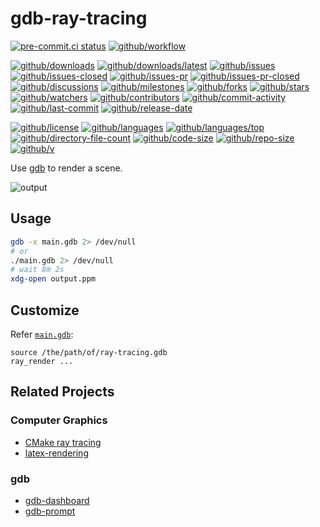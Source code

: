 # gdb-ray-tracing

[![pre-commit.ci status](https://results.pre-commit.ci/badge/github/Freed-Wu/gdb-ray-tracing/main.svg)](https://results.pre-commit.ci/latest/github/Freed-Wu/gdb-ray-tracing/main)
[![github/workflow](https://github.com/Freed-Wu/gdb-ray-tracing/actions/workflows/main.yml/badge.svg)](https://github.com/Freed-Wu/gdb-ray-tracing/actions)

[![github/downloads](https://shields.io/github/downloads/Freed-Wu/gdb-ray-tracing/total)](https://github.com/Freed-Wu/gdb-ray-tracing/releases)
[![github/downloads/latest](https://shields.io/github/downloads/Freed-Wu/gdb-ray-tracing/latest/total)](https://github.com/Freed-Wu/gdb-ray-tracing/releases/latest)
[![github/issues](https://shields.io/github/issues/Freed-Wu/gdb-ray-tracing)](https://github.com/Freed-Wu/gdb-ray-tracing/issues)
[![github/issues-closed](https://shields.io/github/issues-closed/Freed-Wu/gdb-ray-tracing)](https://github.com/Freed-Wu/gdb-ray-tracing/issues?q=is%3Aissue+is%3Aclosed)
[![github/issues-pr](https://shields.io/github/issues-pr/Freed-Wu/gdb-ray-tracing)](https://github.com/Freed-Wu/gdb-ray-tracing/pulls)
[![github/issues-pr-closed](https://shields.io/github/issues-pr-closed/Freed-Wu/gdb-ray-tracing)](https://github.com/Freed-Wu/gdb-ray-tracing/pulls?q=is%3Apr+is%3Aclosed)
[![github/discussions](https://shields.io/github/discussions/Freed-Wu/gdb-ray-tracing)](https://github.com/Freed-Wu/gdb-ray-tracing/discussions)
[![github/milestones](https://shields.io/github/milestones/all/Freed-Wu/gdb-ray-tracing)](https://github.com/Freed-Wu/gdb-ray-tracing/milestones)
[![github/forks](https://shields.io/github/forks/Freed-Wu/gdb-ray-tracing)](https://github.com/Freed-Wu/gdb-ray-tracing/network/members)
[![github/stars](https://shields.io/github/stars/Freed-Wu/gdb-ray-tracing)](https://github.com/Freed-Wu/gdb-ray-tracing/stargazers)
[![github/watchers](https://shields.io/github/watchers/Freed-Wu/gdb-ray-tracing)](https://github.com/Freed-Wu/gdb-ray-tracing/watchers)
[![github/contributors](https://shields.io/github/contributors/Freed-Wu/gdb-ray-tracing)](https://github.com/Freed-Wu/gdb-ray-tracing/graphs/contributors)
[![github/commit-activity](https://shields.io/github/commit-activity/w/Freed-Wu/gdb-ray-tracing)](https://github.com/Freed-Wu/gdb-ray-tracing/graphs/commit-activity)
[![github/last-commit](https://shields.io/github/last-commit/Freed-Wu/gdb-ray-tracing)](https://github.com/Freed-Wu/gdb-ray-tracing/commits)
[![github/release-date](https://shields.io/github/release-date/Freed-Wu/gdb-ray-tracing)](https://github.com/Freed-Wu/gdb-ray-tracing/releases/latest)

[![github/license](https://shields.io/github/license/Freed-Wu/gdb-ray-tracing)](https://github.com/Freed-Wu/gdb-ray-tracing/blob/main/LICENSE)
[![github/languages](https://shields.io/github/languages/count/Freed-Wu/gdb-ray-tracing)](https://github.com/Freed-Wu/gdb-ray-tracing)
[![github/languages/top](https://shields.io/github/languages/top/Freed-Wu/gdb-ray-tracing)](https://github.com/Freed-Wu/gdb-ray-tracing)
[![github/directory-file-count](https://shields.io/github/directory-file-count/Freed-Wu/gdb-ray-tracing)](https://github.com/Freed-Wu/gdb-ray-tracing)
[![github/code-size](https://shields.io/github/languages/code-size/Freed-Wu/gdb-ray-tracing)](https://github.com/Freed-Wu/gdb-ray-tracing)
[![github/repo-size](https://shields.io/github/repo-size/Freed-Wu/gdb-ray-tracing)](https://github.com/Freed-Wu/gdb-ray-tracing)
[![github/v](https://shields.io/github/v/release/Freed-Wu/gdb-ray-tracing)](https://github.com/Freed-Wu/gdb-ray-tracing)

Use [gdb](https://www.gnu.org/software/gdb/) to render a scene.

![output](https://github.com/Freed-Wu/gdb-ray-tracing/assets/32936898/bef29d5e-9883-4d90-b089-29c8656f9c23)

## Usage

```sh
gdb -x main.gdb 2> /dev/null
# or
./main.gdb 2> /dev/null
# wait 8m 2s
xdg-open output.ppm
```

## Customize

Refer [`main.gdb`](main.gdb):

```gdb
source /the/path/of/ray-tracing.gdb
ray_render ...
```

## Related Projects

### Computer Graphics

- [CMake ray tracing](https://zhuanlan.zhihu.com/p/123419161)
- [latex-rendering](https://github.com/xziyue/latex-rendering)

### gdb

- [gdb-dashboard](https://github.com/cyrus-and/gdb-dashboard)
- [gdb-prompt](https://github.com/Freed-Wu/gdb-prompt)
